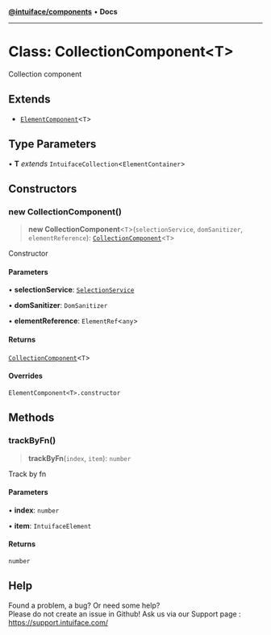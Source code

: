 [**@intuiface/components**](../README.md) • **Docs**

***

# Class: CollectionComponent\<T\>

Collection component

## Extends

- [`ElementComponent`](ElementComponent.md)\<`T`\>

## Type Parameters

• **T** *extends* `IntuifaceCollection`\<`ElementContainer`\>

## Constructors

### new CollectionComponent()

> **new CollectionComponent**\<`T`\>(`selectionService`, `domSanitizer`, `elementReference`): [`CollectionComponent`](CollectionComponent.md)\<`T`\>

Constructor

#### Parameters

• **selectionService**: [`SelectionService`](SelectionService.md)

• **domSanitizer**: `DomSanitizer`

• **elementReference**: `ElementRef`\<`any`\>

#### Returns

[`CollectionComponent`](CollectionComponent.md)\<`T`\>

#### Overrides

`ElementComponent<T>.constructor`

## Methods

### trackByFn()

> **trackByFn**(`index`, `item`): `number`

Track by fn

#### Parameters

• **index**: `number`

• **item**: `IntuifaceElement`

#### Returns

`number`


## Help
Found a problem, a bug? Or need some help?  
Please do not create an issue in Github! Ask us via our Support page : https://support.intuiface.com/
